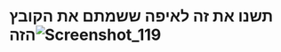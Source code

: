 # תשנו את זה לאיפה ששמתם את הקובץ הזה![Screenshot_119](https://user-images.githubusercontent.com/97759604/190438405-b7b89868-0921-48f9-84bf-0ff540617fc9.png)
